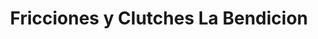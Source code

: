 ---
title: "Fricciones y Clutches La Bendicion"
url: /san-jose-pinula/fricciones-y-clutches-la-bendicion/
shop: piezas de automóviles
---